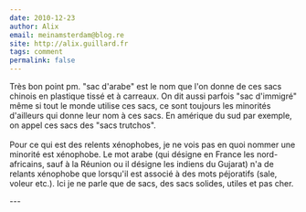 ```yaml
---
date: 2010-12-23
author: Alix
email: meinamsterdam@blog.re
site: http://alix.guillard.fr
tags: comment
permalink: false
---
```


<p>Très bon point pm. &quot;sac d'arabe&quot; est le nom que l'on donne de ces sacs chinois en plastique tissé et à carreaux. On dit aussi parfois &quot;sac d'immigré&quot; même si tout le monde utilise ces sacs, ce sont toujours les minorités d'ailleurs qui donne leur nom à ces sacs. En amérique du sud par exemple, on appel ces sacs des &quot;sacs trutchos&quot;.<br />
<br />
Pour ce qui est des relents xénophobes, je ne vois pas en quoi nommer une minorité est xénophobe. Le mot arabe (qui désigne en France les nord-africains, sauf à la Réunion ou il désigne les indiens du Gujarat) n'a de relants xénophobe que lorsqu'il est associé à des mots péjoratifs (sale, voleur etc.). Ici je ne parle que de sacs, des sacs solides, utiles et pas cher.</p>
---
